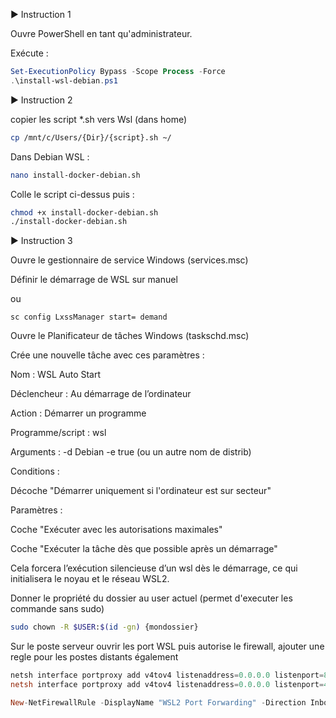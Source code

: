 ▶️ Instruction 1

Ouvre PowerShell en tant qu'administrateur.

Exécute :

```powershell
Set-ExecutionPolicy Bypass -Scope Process -Force
.\install-wsl-debian.ps1
```

▶️ Instruction 2

copier les script *.sh vers Wsl (dans home)

````bash
cp /mnt/c/Users/{Dir}/{script}.sh ~/
````

Dans Debian WSL :

```bash
nano install-docker-debian.sh
```

Colle le script ci-dessus puis :

```bash
chmod +x install-docker-debian.sh
./install-docker-debian.sh
```

▶️ Instruction 3

Ouvre le gestionnaire de service Windows (services.msc)

Définir le démarrage de WSL sur manuel

ou 

````poweshell
sc config LxssManager start= demand
````

Ouvre le Planificateur de tâches Windows (taskschd.msc)

Crée une nouvelle tâche avec ces paramètres :

Nom : WSL Auto Start

Déclencheur : Au démarrage de l’ordinateur

Action : Démarrer un programme

Programme/script : wsl

Arguments : -d Debian -e true (ou un autre nom de distrib)

Conditions :

Décoche "Démarrer uniquement si l'ordinateur est sur secteur"

Paramètres :

Coche "Exécuter avec les autorisations maximales"

Coche "Exécuter la tâche dès que possible après un démarrage"

Cela forcera l’exécution silencieuse d’un wsl dès le démarrage, ce qui initialisera le noyau et le réseau WSL2.

Donner le propriété du dossier au user actuel (permet d'executer les commande sans sudo)

````bash
sudo chown -R $USER:$(id -gn) {mondossier}
````

Sur le poste serveur ouvrir les port WSL puis autorise le firewall, ajouter une regle pour les postes distants également
```powershell
netsh interface portproxy add v4tov4 listenaddress=0.0.0.0 listenport=80 connectaddress=172.31.251.39 connectport=80
netsh interface portproxy add v4tov4 listenaddress=0.0.0.0 listenport=443 connectaddress=172.31.251.39 connectport=443

New-NetFirewallRule -DisplayName "WSL2 Port Forwarding" -Direction Inbound -LocalPort 80,443 -Action Allow -Protocol TCP

```
